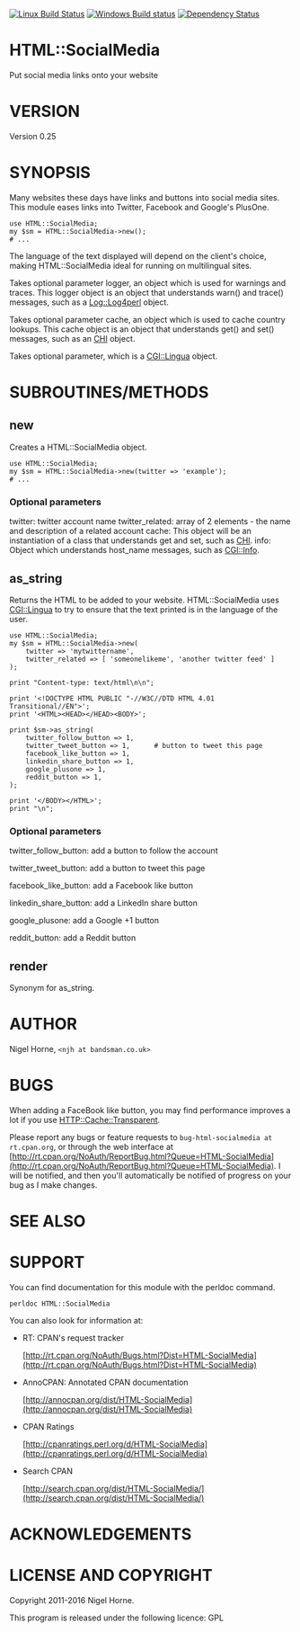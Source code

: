[![Linux Build Status](https://travis-ci.org/nigelhorne/HTML-SocialMedia.svg?branch=master)](https://travis-ci.org/nigelhorne/HTML-SocialMedia)
[![Windows Build status](https://ci.appveyor.com/api/projects/status/7wrih4a1xt96jk72/branch/master?svg=true)](https://ci.appveyor.com/project/nigelhorne/html-socialmedia/branch/master)
[![Dependency Status](https://dependencyci.com/github/nigelhorne/HTML-SocialMedia/badge)](https://dependencyci.com/github/nigelhorne/HTML-SocialMedia)

# HTML::SocialMedia

Put social media links onto your website

# VERSION

Version 0.25

# SYNOPSIS

Many websites these days have links and buttons into social media sites.
This module eases links into Twitter, Facebook and Google's PlusOne.

    use HTML::SocialMedia;
    my $sm = HTML::SocialMedia->new();
    # ...

The language of the text displayed will depend on the client's choice, making
HTML::SocialMedia ideal for running on multilingual sites.

Takes optional parameter logger, an object which is used for warnings and
traces.
This logger object is an object that understands warn() and trace() messages,
such as a [Log::Log4perl](https://metacpan.org/pod/Log::Log4perl) object.

Takes optional parameter cache, an object which is used to cache country
lookups.
This cache object is an object that understands get() and set() messages,
such as an [CHI](https://metacpan.org/pod/CHI) object.

Takes optional parameter, which is a [CGI::Lingua](https://metacpan.org/pod/CGI::Lingua) object.

# SUBROUTINES/METHODS

## new

Creates a HTML::SocialMedia object.

    use HTML::SocialMedia;
    my $sm = HTML::SocialMedia->new(twitter => 'example');
    # ...

### Optional parameters

twitter: twitter account name
twitter\_related: array of 2 elements - the name and description of a related account
cache: This object will be an instantiation of a class that understands get and
set, such as [CHI](https://metacpan.org/pod/CHI).
info: Object which understands host\_name messages, such as [CGI::Info](https://metacpan.org/pod/CGI::Info).

## as\_string

Returns the HTML to be added to your website.
HTML::SocialMedia uses [CGI::Lingua](https://metacpan.org/pod/CGI::Lingua) to try to ensure that the text printed is
in the language of the user.

    use HTML::SocialMedia;
    my $sm = HTML::SocialMedia->new(
        twitter => 'mytwittername',
        twitter_related => [ 'someonelikeme', 'another twitter feed' ]
    );

    print "Content-type: text/html\n\n";

    print '<!DOCTYPE HTML PUBLIC "-//W3C//DTD HTML 4.01 Transitional//EN">';
    print '<HTML><HEAD></HEAD><BODY>';

    print $sm->as_string(
        twitter_follow_button => 1,
        twitter_tweet_button => 1,      # button to tweet this page
        facebook_like_button => 1,
        linkedin_share_button => 1,
        google_plusone => 1,
        reddit_button => 1,
    );

    print '</BODY></HTML>';
    print "\n";

### Optional parameters

twitter\_follow\_button: add a button to follow the account

twitter\_tweet\_button: add a button to tweet this page

facebook\_like\_button: add a Facebook like button

linkedin\_share\_button: add a LinkedIn share button

google\_plusone: add a Google +1 button

reddit\_button: add a Reddit button

## render

Synonym for as\_string.

# AUTHOR

Nigel Horne, `<njh at bandsman.co.uk>`

# BUGS

When adding a FaceBook like button, you may find performance improves a lot if
you use [HTTP::Cache::Transparent](https://metacpan.org/pod/HTTP::Cache::Transparent).

Please report any bugs or feature requests to `bug-html-socialmedia at rt.cpan.org`, or through
the web interface at [http://rt.cpan.org/NoAuth/ReportBug.html?Queue=HTML-SocialMedia](http://rt.cpan.org/NoAuth/ReportBug.html?Queue=HTML-SocialMedia).  I will be notified, and then you'll
automatically be notified of progress on your bug as I make changes.

# SEE ALSO

# SUPPORT

You can find documentation for this module with the perldoc command.

    perldoc HTML::SocialMedia

You can also look for information at:

- RT: CPAN's request tracker

    [http://rt.cpan.org/NoAuth/Bugs.html?Dist=HTML-SocialMedia](http://rt.cpan.org/NoAuth/Bugs.html?Dist=HTML-SocialMedia)

- AnnoCPAN: Annotated CPAN documentation

    [http://annocpan.org/dist/HTML-SocialMedia](http://annocpan.org/dist/HTML-SocialMedia)

- CPAN Ratings

    [http://cpanratings.perl.org/d/HTML-SocialMedia](http://cpanratings.perl.org/d/HTML-SocialMedia)

- Search CPAN

    [http://search.cpan.org/dist/HTML-SocialMedia/](http://search.cpan.org/dist/HTML-SocialMedia/)

# ACKNOWLEDGEMENTS

# LICENSE AND COPYRIGHT

Copyright 2011-2016 Nigel Horne.

This program is released under the following licence: GPL
